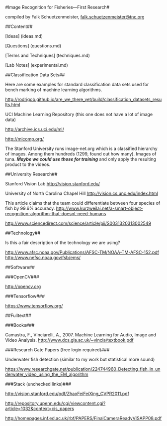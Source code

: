 #Image Recognition for Fisheries&mdash;First Research#

compiled by Falk Schuetzenmeister, falk.schuetzenmeister@tnc.org

##Content##

[Ideas] (ideas.md)

[Questions] (questions.md)

[Terms and Techniques] (techniques.md)

[Lab Notes] (experimental.md)

##Classification Data Sets##

Here are some examples for standard classification data sets used for bench marking of machine learning algorithms.

http://rodrigob.github.io/are_we_there_yet/build/classification_datasets_results.html

UCI Machine Learning Repository (this one does not have a lot of image data)

http://archive.ics.uci.edu/ml/

http://mlcomp.org/

The Stanford University runs image-net.org which is a classified 
hierarchy of images. Among them hundreds (1299, found out how many). 
Images of tuna. ***Maybe we could use those for training*** and only 
apply the resulting product to the videos.

##University Research##

Stanford Vision Lab http://vision.stanford.edu/

University of North Carolina Chapel Hill 
http://vision.cs.unc.edu/index.html

This article claims that the team could differentiate between four 
species of fish by 99.6% accuracy. 
http://www.kurzweilai.net/a-smart-object-recognition-algorithm-that-doesnt-need-humans

http://www.sciencedirect.com/science/article/pii/S0031320313002549

##Technology##

Is this a fair description of the technology we are using?

http://www.afsc.noaa.gov/Publications/AFSC-TM/NOAA-TM-AFSC-152.pdf
http://www.nefsc.noaa.gov/fsb/ems/

##Software##

###OpenCV###

http://opencv.org

###Tensorflow###

https://www.tensorflow.org/

##Fulltext##

###Books###

Camastra, F., Vinciarelli, A., 2007. Machine Learning for Audio, Image and Video Analysis. http://www.dcs.gla.ac.uk/~vincia/textbook.pdf 

###Research Gate Papers (free login required)###

Underwater fish detection (similar to my work but statistical more sound)

https://www.researchgate.net/publication/224744960_Detecting_fish_in_underwater_video_using_the_EM_algorithm

###Stack (unchecked links)###

http://vision.stanford.edu/pdf/ZhaoFeiFeiXing_CVPR2011.pdf

http://repository.upenn.edu/cgi/viewcontent.cgi?article=1032&context=cis_papers

http://homepages.inf.ed.ac.uk/rbf/PAPERS/FinalCameraReadyVISAPP08.pdf

